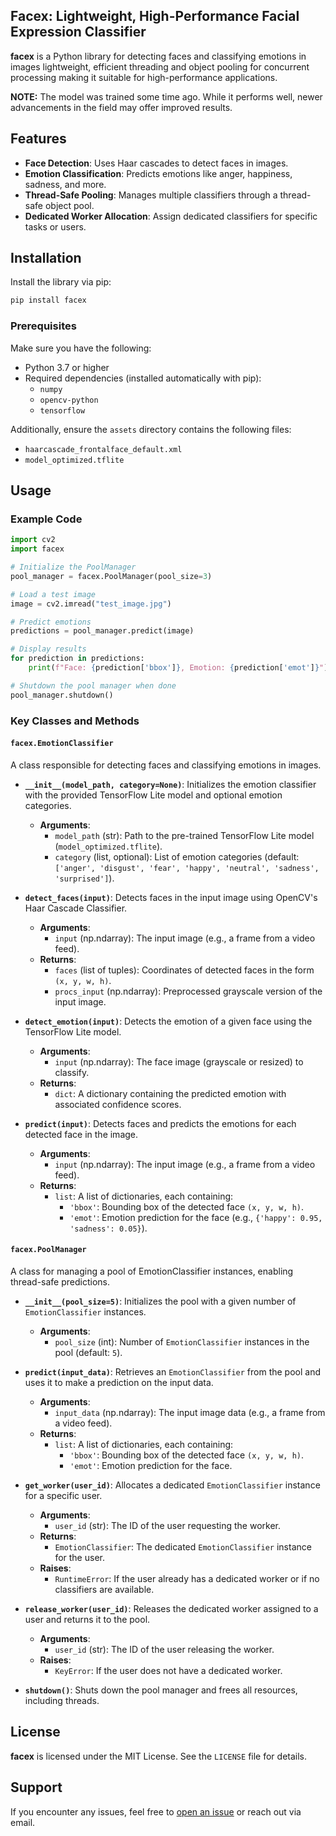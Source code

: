 
## Facex: Lightweight, High-Performance Facial Expression Classifier

**facex** is a Python library for detecting faces and classifying emotions in images lightweight, efficient threading and object pooling for concurrent processing making it suitable for high-performance applications. 

**NOTE:**  The model was trained some time ago. While it performs well, newer advancements in the field may offer improved results.

## Features
- **Face Detection**: Uses Haar cascades to detect faces in images.
- **Emotion Classification**: Predicts emotions like anger, happiness, sadness, and more.
- **Thread-Safe Pooling**: Manages multiple classifiers through a thread-safe object pool.
- **Dedicated Worker Allocation**: Assign dedicated classifiers for specific tasks or users.

## Installation

Install the library via pip:
```bash
pip install facex
```

### Prerequisites
Make sure you have the following:
- Python 3.7 or higher
- Required dependencies (installed automatically with pip):
  - `numpy`
  - `opencv-python`
  - `tensorflow`
  
Additionally, ensure the `assets` directory contains the following files:
- `haarcascade_frontalface_default.xml`
- `model_optimized.tflite`

## Usage

### Example Code
```python
import cv2
import facex

# Initialize the PoolManager
pool_manager = facex.PoolManager(pool_size=3)

# Load a test image
image = cv2.imread("test_image.jpg")

# Predict emotions
predictions = pool_manager.predict(image)

# Display results
for prediction in predictions:
    print(f"Face: {prediction['bbox']}, Emotion: {prediction['emot']}")

# Shutdown the pool manager when done
pool_manager.shutdown()
```

### Key Classes and Methods

#### `facex.EmotionClassifier`
A class responsible for detecting faces and classifying emotions in images.

- **`__init__(model_path, category=None)`**: 
  Initializes the emotion classifier with the provided TensorFlow Lite model and optional emotion categories.
  - **Arguments**:
    - `model_path` (str): Path to the pre-trained TensorFlow Lite model (`model_optimized.tflite`).
    - `category` (list, optional): List of emotion categories (default: `['anger', 'disgust', 'fear', 'happy', 'neutral', 'sadness', 'surprised']`).

- **`detect_faces(input)`**: 
  Detects faces in the input image using OpenCV's Haar Cascade Classifier.
  - **Arguments**:
    - `input` (np.ndarray): The input image (e.g., a frame from a video feed).
  - **Returns**:
    - `faces` (list of tuples): Coordinates of detected faces in the form `(x, y, w, h)`.
    - `procs_input` (np.ndarray): Preprocessed grayscale version of the input image.

- **`detect_emotion(input)`**: 
  Detects the emotion of a given face using the TensorFlow Lite model.
  - **Arguments**:
    - `input` (np.ndarray): The face image (grayscale or resized) to classify.
  - **Returns**:
    - `dict`: A dictionary containing the predicted emotion with associated confidence scores.

- **`predict(input)`**: 
  Detects faces and predicts the emotions for each detected face in the image.
  - **Arguments**:
    - `input` (np.ndarray): The input image (e.g., a frame from a video feed).
  - **Returns**:
    - `list`: A list of dictionaries, each containing:
      - `'bbox'`: Bounding box of the detected face `(x, y, w, h)`.
      - `'emot'`: Emotion prediction for the face (e.g., `{'happy': 0.95, 'sadness': 0.05}`).

#### `facex.PoolManager`
A class for managing a pool of EmotionClassifier instances, enabling thread-safe predictions.

- **`__init__(pool_size=5)`**: 
  Initializes the pool with a given number of `EmotionClassifier` instances.
  - **Arguments**:
    - `pool_size` (int): Number of `EmotionClassifier` instances in the pool (default: `5`).

- **`predict(input_data)`**: 
  Retrieves an `EmotionClassifier` from the pool and uses it to make a prediction on the input data.
  - **Arguments**:
    - `input_data` (np.ndarray): The input image data (e.g., a frame from a video feed).
  - **Returns**:
    - `list`: A list of dictionaries, each containing:
      - `'bbox'`: Bounding box of the detected face `(x, y, w, h)`.
      - `'emot'`: Emotion prediction for the face.

- **`get_worker(user_id)`**: 
  Allocates a dedicated `EmotionClassifier` instance for a specific user.
  - **Arguments**:
    - `user_id` (str): The ID of the user requesting the worker.
  - **Returns**:
    - `EmotionClassifier`: The dedicated `EmotionClassifier` instance for the user.
  - **Raises**:
    - `RuntimeError`: If the user already has a dedicated worker or if no classifiers are available.

- **`release_worker(user_id)`**: 
  Releases the dedicated worker assigned to a user and returns it to the pool.
  - **Arguments**:
    - `user_id` (str): The ID of the user releasing the worker.
  - **Raises**:
    - `KeyError`: If the user does not have a dedicated worker.

- **`shutdown()`**: 
  Shuts down the pool manager and frees all resources, including threads.

## License
**facex** is licensed under the MIT License. See the `LICENSE` file for details.

## Support
If you encounter any issues, feel free to [open an issue](https://github.com/hfahrudin/facex/issues) or reach out via email.
